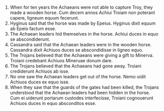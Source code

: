 1. When for ten years the Achaeans were not able to capture Troy, they made a wooden horse. Cum decem annos Achiui Troiam non poterant capere, ligneum equum fecerunt.
2. Hyginus said that the horse was made by Epeius. Hyginus dixit equum ab Epeio factum esse.
3. The Achaean leaders hid themselves in the horse. Achiui duces in equo se abscondiderunt.
4. Cassandra said that the Achaean leaders were in the wooden horse. Cassandra dixit Achiuos duces se abscondidisse in ligneo equo.
5. The Trojans believed that the Achaeans were giving a gift to Minerva. Troiani credebant Achiuos Mineruae donum dare.
6. The Trojans believed that the Achaeans had gone away. Troiani crediderunt Achiuos ab isse.
7. No one saw the Achaean leaders get out of the horse. Nemo uidit Achiuos duces ex equo isse.
8. When they saw that the guards of the gates had been killed, the Trojans understood that the Achaean leaders had been hidden in the horse.
    Cum ei uiderunt portarum custodes interfecisse, Troiani cognouerunt Achiuos duces in equo absconditos esse.
